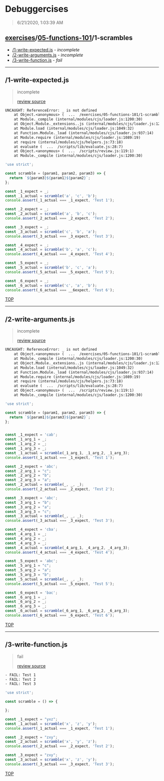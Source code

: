 # Debuggercises 

> 6/21/2020, 1:03:39 AM 

## [exercises](../../README.md)/[05-functions-101](../README.md)/1-scrambles 

- [/1-write-expected.js](#1-write-expectedjs) - _incomplete_ 
- [/2-write-arguments.js](#2-write-argumentsjs) - _incomplete_ 
- [/3-write-function.js](#3-write-functionjs) - _fail_ 
---

## /1-write-expected.js 

> incomplete 
>
> [review source](../../../exercises/05-functions-101/1-scrambles/1-write-expected.js)

```txt
UNCAUGHT: ReferenceError: _ is not defined
    at Object.<anonymous> (  ...  /exercises/05-functions-101/1-scrambles/1-write-expected.js:7:19)
    at Module._compile (internal/modules/cjs/loader.js:1200:30)
    at Object.Module._extensions..js (internal/modules/cjs/loader.js:1220:10)
    at Module.load (internal/modules/cjs/loader.js:1049:32)
    at Function.Module._load (internal/modules/cjs/loader.js:937:14)
    at Module.require (internal/modules/cjs/loader.js:1089:19)
    at require (internal/modules/cjs/helpers.js:73:18)
    at evaluate (  ...  /scripts/lib/evaluate.js:28:7)
    at Object.<anonymous> (  ...  /scripts/review.js:119:1)
    at Module._compile (internal/modules/cjs/loader.js:1200:30) 
```

```js
'use strict';

const scramble = (param1, param2, param3) => {
  return `${param3}${param1}${param2}`;
};

const _1_expect = _;
const _1_actual = scramble('a', 'c', 'b');
console.assert(_1_actual === _1_expect, 'Test 1');

const _2_expect = _;
const _2_actual = scramble('a', 'b', 'c');
console.assert(_2_actual === _2_expect, 'Test 2');

const _3_expect = _;
const _3_actual = scramble('c', 'b', 'a');
console.assert(_3_actual === _3_expect, 'Test 3');

const _4_expect = _;
const _4_actual = scramble('b', 'a', 'c');
console.assert(_4_actual === _4_expect, 'Test 4');

const _5_expect = _;
const _5_actual = scramble('b', 'c', 'a');
console.assert(_5_actual === _5_expect, 'Test 5');

const _6_expect = _;
const _6_actual = scramble('c', 'a', 'b');
console.assert(_6_actual === __6expect, 'Test 6');


```

[TOP](#debuggercises)

---

## /2-write-arguments.js 

> incomplete 
>
> [review source](../../../exercises/05-functions-101/1-scrambles/2-write-arguments.js)

```txt
UNCAUGHT: ReferenceError: _ is not defined
    at Object.<anonymous> (  ...  /exercises/05-functions-101/1-scrambles/2-write-arguments.js:9:18)
    at Module._compile (internal/modules/cjs/loader.js:1200:30)
    at Object.Module._extensions..js (internal/modules/cjs/loader.js:1220:10)
    at Module.load (internal/modules/cjs/loader.js:1049:32)
    at Function.Module._load (internal/modules/cjs/loader.js:937:14)
    at Module.require (internal/modules/cjs/loader.js:1089:19)
    at require (internal/modules/cjs/helpers.js:73:18)
    at evaluate (  ...  /scripts/lib/evaluate.js:28:7)
    at Object.<anonymous> (  ...  /scripts/review.js:119:1)
    at Module._compile (internal/modules/cjs/loader.js:1200:30) 
```

```js
'use strict';

const scramble = (param1, param2, param3) => {
  return `${param1}${param3}${param2}`;
};


const _1_expect = 'cab';
const _1_arg_1 = _;
const _1_arg_2 = _;
const _1_arg_3 = _;
const _1_actual = scramble(_1_arg_1, _1_arg_2, _1_arg_3);
console.assert(_1_actual === _1_expect, 'Test 1');

const _2_expect = 'abc';
const _2_arg_1 = "c";
const _2_arg_2 = "b";
const _2_arg_3 = "a";
const _2_actual = scramble(_, _, _);
console.assert(_2_actual === _2_expect, 'Test 2');

const _3_expect = 'abc';
const _3_arg_1 = "b";
const _3_arg_2 = "a";
const _3_arg_3 = "c";
const _3_actual = scramble(_, _, _);
console.assert(_3_actual === _3_expect, 'Test 3');

const _4_expect = 'cba';
const _4_arg_1 = _;
const _4_arg_2 = _;
const _4_arg_3 = _;
const _4_actual = scramble(_4_arg_1, _4_arg_2, _4_arg_3);
console.assert(_4_actual === _4_expect, 'Test 4');

const _5_expect = 'abc';
const _5_arg_1 = "c";
const _5_arg_2 = "a";
const _5_arg_3 = "b";
const _5_actual = scramble(_, _, _);
console.assert(_5_actual === _5_expect, 'Test 5');

const _6_expect = 'bac';
const _6_arg_1 = _;
const _6_arg_2 = _;
const _6_arg_3 = _;
const _6_actual = scramble(_6_arg_1, _6_arg_2, _6_arg_3);
console.assert(_6_actual === _6_expect, 'Test 6');


```

[TOP](#debuggercises)

---

## /3-write-function.js 

> fail 
>
> [review source](../../../exercises/05-functions-101/1-scrambles/3-write-function.js)

```txt
- FAIL: Test 1
- FAIL: Test 2
- FAIL: Test 3
```

```js
'use strict';

const scramble = () => {

};

const _1_expect = "yxz";
const _1_actual = scramble('x', 'z', 'y');
console.assert(_1_actual === _1_expect, 'Test 1');

const _2_expect = "zxy";
const _2_actual = scramble('x', 'y', 'z');
console.assert(_2_actual === _2_expect, 'Test 2');

const _3_expect = "zxy";
const _3_actual = scramble('x', 'z', 'y');
console.assert(_3_actual === _3_expect, 'Test 3');


```

[TOP](#debuggercises)

